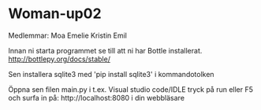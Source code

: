 # Woman-up02

Medlemmar:
Moa 
Emelie 
Kristin 
Emil

Innan ni starta programmet se till att ni har Bottle installerat.
http://bottlepy.org/docs/stable/

Sen installera sqlite3 med 'pip install sqlite3' i kommandotolken

Öppna sen filen main.py i t.ex. Visual studio code/IDLE tryck på run eller F5 och surfa in på:
http://localhost:8080 i din webbläsare
